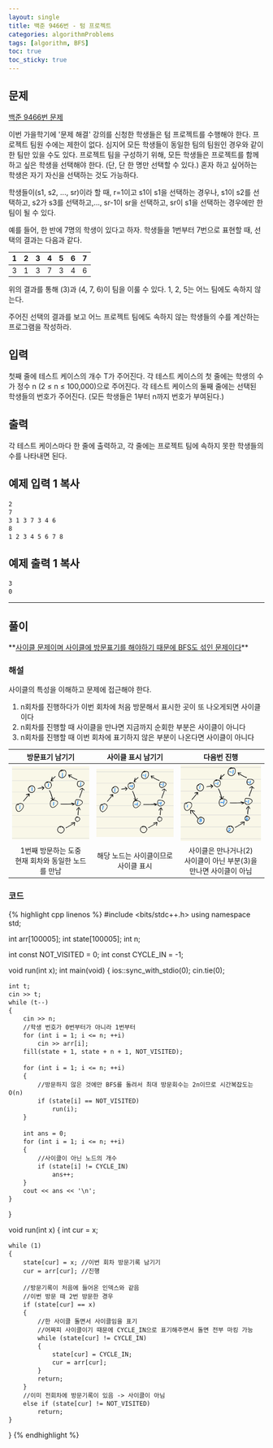 ```yaml
---
layout: single
title: 백준 9466번 - 텀 프로젝트
categories: algorithmProblems
tags: [algorithm, BFS]
toc: true
toc_sticky: true
---
```


## 문제
[백준 9466번 문제](https://www.acmicpc.net/problem/9466)

이번 가을학기에 '문제 해결' 강의를 신청한 학생들은 텀 프로젝트를 수행해야 한다. 프로젝트 팀원 수에는 제한이 없다. 심지어 모든 학생들이 동일한 팀의 팀원인 경우와 같이 한 팀만 있을 수도 있다. 프로젝트 팀을 구성하기 위해, 모든 학생들은 프로젝트를 함께하고 싶은 학생을 선택해야 한다. (단, 단 한 명만 선택할 수 있다.) 혼자 하고 싶어하는 학생은 자기 자신을 선택하는 것도 가능하다.

학생들이(s1, s2, ..., sr)이라 할 때, r=1이고 s1이 s1을 선택하는 경우나, s1이 s2를 선택하고, s2가 s3를 선택하고,..., sr-1이 sr을 선택하고, sr이 s1을 선택하는 경우에만 한 팀이 될 수 있다.

예를 들어, 한 반에 7명의 학생이 있다고 하자. 학생들을 1번부터 7번으로 표현할 때, 선택의 결과는 다음과 같다.

| 1   | 2   | 3   | 4   | 5   | 6   | 7   |
| --- | --- | --- | --- | --- | --- | --- |
| 3   | 1   | 3   | 7   | 3   | 4   | 6   |

위의 결과를 통해 (3)과 (4, 7, 6)이 팀을 이룰 수 있다. 1, 2, 5는 어느 팀에도 속하지 않는다.

주어진 선택의 결과를 보고 어느 프로젝트 팀에도 속하지 않는 학생들의 수를 계산하는 프로그램을 작성하라.

## 입력

첫째 줄에 테스트 케이스의 개수 T가 주어진다. 각 테스트 케이스의 첫 줄에는 학생의 수가 정수 n (2 ≤ n ≤ 100,000)으로 주어진다. 각 테스트 케이스의 둘째 줄에는 선택된 학생들의 번호가 주어진다. (모든 학생들은 1부터 n까지 번호가 부여된다.)

## 출력

각 테스트 케이스마다 한 줄에 출력하고, 각 줄에는 프로젝트 팀에 속하지 못한 학생들의 수를 나타내면 된다.

## 예제 입력 1 복사

```
2
7
3 1 3 7 3 4 6
8
1 2 3 4 5 6 7 8
```

## 예제 출력 1 복사
```
3
0
```
   
---
## 풀이

<div class="notice--warning" markdown="1">
**<u>사이클 문제이며 사이클에 방문표기를 해야하기 때문에 BFS도 섞인 문제이다</u>** 
</div>
   
### 해설
사이클의 특성을 이해하고 문제에 접근해야 한다.
1. n회차를 진행하다가 이번 회차에 처음 방문해서 표시한 곳이 또 나오게되면 사이클이다
2. n회차를 진행할 때 사이클을 만나면 지금까지 순회한 부분은 사이클이 아니다
3. n회차를 진행할 때 이번 회차에 표기하지 않은 부분이 나온다면 사이클이 아니다

|                    방문표기 남기기                    |                   사이클 표시 남기기                   |                     다음번 진행                     |
| :--------------------------------------------: | :--------------------------------------------: | :--------------------------------------------: |
| ![KakaoTalk_20230604_154305648.jpg](/assets/images/algorithm/KakaoTalk_20230604_154305648.jpg) | ![KakaoTalk_20230604_154315816.jpg](/assets/images/algorithm/KakaoTalk_20230604_154315816.jpg) | ![KakaoTalk_20230604_154325436.jpg](/assets/images/algorithm/KakaoTalk_20230604_154325436.jpg) |
| 1번째 방문하는 도중 <br>현재 회차와 동일한 노드를 만남 |              해당 노드는 사이클이므로 사이클 표시              |  사이클은 만나거나(2) <br>사이클이 아닌 부분(3)을 만나면 사이클이 아님  |

   
### 코드
{% highlight cpp linenos %}
#include <bits/stdc++.h>
using namespace std;

int arr[100005];
int state[100005];
int n;

int const NOT_VISITED = 0;
int const CYCLE_IN = -1;

void run(int x);
int main(void) 
{
    ios::sync_with_stdio(0);
    cin.tie(0);

    int t;
    cin >> t;
    while (t--)
    {
        cin >> n;
        //학생 번호가 0번부터가 아니라 1번부터
        for (int i = 1; i <= n; ++i)
            cin >> arr[i];
        fill(state + 1, state + n + 1, NOT_VISITED);

        for (int i = 1; i <= n; ++i)
        {
            //방문하지 않은 것에만 BFS를 돌려서 최대 방문회수는 2n이므로 시간복잡도는 O(n)
            if (state[i] == NOT_VISITED)
                run(i);
        }

        int ans = 0;
        for (int i = 1; i <= n; ++i)
        {
            //사이클이 아닌 노드의 개수
            if (state[i] != CYCLE_IN)
                ans++;
        }
        cout << ans << '\n';
    }
}

void run(int x)
{
    int cur = x;

    while (1)
    {
        state[cur] = x; //이번 회차 방문기록 남기기
        cur = arr[cur]; //진행

        //방문기록이 처음에 들어온 인덱스와 같음
        //이번 방문 때 2번 방문한 경우
        if (state[cur] == x)
        {
            //한 사이클 돌면서 사이클임을 표기
            //어짜피 사이클이기 때문에 CYCLE_IN으로 표기해주면서 돌면 전부 마킹 가능
            while (state[cur] != CYCLE_IN)
            {
                state[cur] = CYCLE_IN;
                cur = arr[cur];
            }
            return;
        }
        //이미 전회차에 방문기록이 있음 -> 사이클이 아님
        else if (state[cur] != NOT_VISITED)
            return;
    }
}
{% endhighlight %}
